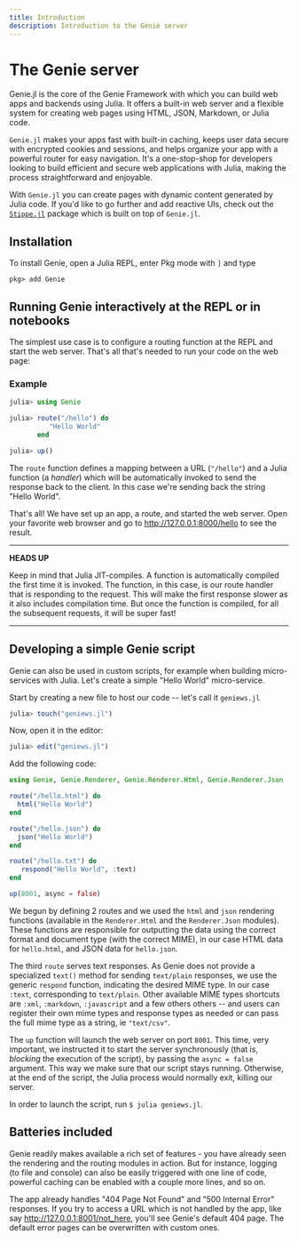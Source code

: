 ```yaml
---
title: Introduction
description: Introduction to the Genie server
---
```


# The Genie server

Genie.jl is the core of the Genie Framework with which you can build web apps and backends using Julia. It offers a built-in web server and a flexible system for creating web pages using HTML, JSON, Markdown, or Julia code.

`Genie.jl` makes your apps fast with built-in caching, keeps user data secure with encrypted cookies and sessions, and helps organize your app with a powerful router for easy navigation. It's a one-stop-shop for developers looking to build efficient and secure web applications with Julia, making the process straightforward and enjoyable.

With `Genie.jl` you can create pages with dynamic content generated by Julia code. If you'd like to go further and add reactive UIs, check out the [`Stippe.jl`](/docs/reference/reactive-UI/) package which is built on top of `Genie.jl`.


## Installation

To install Genie, open a Julia REPL, enter Pkg mode with `]` and type

```julia-repl
pkg> add Genie
```

## Running Genie interactively at the REPL or in notebooks

The simplest use case is to configure a routing function at the REPL and start the web server. That's all that's
needed to run your code on the web page:

### Example

```julia
julia> using Genie

julia> route("/hello") do
          "Hello World"
       end

julia> up()
```

The `route` function defines a mapping between a URL (`"/hello"`) and a Julia function (a _handler_) which will be
automatically invoked to send the response back to the client. In this case we're sending back the string "Hello World".

That's all! We have set up an app, a route, and started the web server. Open your favorite web browser and go to
<http://127.0.0.1:8000/hello> to see the result.

---
**HEADS UP**

Keep in mind that Julia JIT-compiles. A function is automatically compiled the first time it is invoked. The function,
in this case, is our route handler that is responding to the request. This will make the first response slower as it
also includes compilation time. But once the function is compiled, for all the subsequent requests, it will be super fast!

---

## Developing a simple Genie script

Genie can also be used in custom scripts, for example when building micro-services with Julia.
Let's create a simple "Hello World" micro-service.

Start by creating a new file to host our code -- let's call it `geniews.jl`

```julia
julia> touch("geniews.jl")
```

Now, open it in the editor:

```julia
julia> edit("geniews.jl")
```

Add the following code:

```julia
using Genie, Genie.Renderer, Genie.Renderer.Html, Genie.Renderer.Json

route("/hello.html") do
  html("Hello World")
end

route("/hello.json") do
  json("Hello World")
end

route("/hello.txt") do
   respond("Hello World", :text)
end

up(8001, async = false)
```

We begun by defining 2 routes and we used the `html` and `json` rendering functions (available in the `Renderer.Html`
and the `Renderer.Json` modules). These functions are responsible for outputting the data using the correct format and
document type (with the correct MIME), in our case HTML data for `hello.html`, and JSON data for `hello.json`.

The third `route` serves text responses. As Genie does not provide a specialized `text()` method for sending `text/plain`
responses, we use the generic `respond` function, indicating the desired MIME type. In our case `:text`, corresponding
to `text/plain`. Other available MIME types shortcuts are `:xml`, `:markdown`, `:javascript` and a few others others --
and users can register their own mime types and response types as needed or can pass the full mime type as a string,
ie `"text/csv"`.

The `up` function will launch the web server on port `8001`. This time, very important, we instructed it to start the
server synchronously (that is, _blocking_ the execution of the script), by passing the `async = false` argument.
This way we make sure that our script stays running. Otherwise, at the end of the script, the Julia process would normally exit,
killing our server.

In order to launch the script, run `$ julia geniews.jl`.

## Batteries included

Genie readily makes available a rich set of features - you have already seen the rendering and the routing modules in
action. But for instance, logging (to file and console) can also be easily triggered with one line of code, powerful
caching can be enabled with a couple more lines, and so on.

The app already handles "404 Page Not Found" and "500 Internal Error" responses. If you try to access a URL which is not
handled by the app, like say <http://127.0.0.1:8001/not_here>, you'll see Genie's default 404 page. The default error
pages can be overwritten with custom ones.

